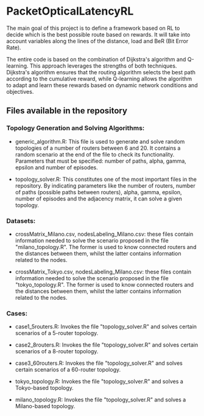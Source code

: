 # PacketOpticalLatencyRL
The main goal of this project is to define a framework based on RL to decide
which is the best possible route based on rewards. It will take into account
variables along the lines of the distance, load and BeR (Bit Error Rate). 

The entire code is based on the combination of Dijkstra's algorithm and Q-learning.
This approach leverages the strengths of both techniques. Dijkstra's algorithm
ensures that the routing algorithm selects the best path according to the cumulative
reward, while Q-learning allows the algorithm to adapt and learn these rewards based
on dynamic network conditions and objectives.

## Files available in the repository
### Topology Generation and Solving Algorithms:
- generic_algorithm.R: This file is used to generate and solve random topologies of
a number of routers between 6 and 20. It contains a random scenario at the end
of the file to check its functionality. Parameters that must be specified: 
number of paths, alpha, gamma, epsilon and number of episodes.

- topology_solver.R: This constitutes one of the most important files in the repository.
By indicating parameters like the number of routers, number of paths (possible paths
between routers), alpha, gamma, epsilon, number of episodes and the adjacency matrix,
it can solve a given topology.

### Datasets: 
- crossMatrix_Milano.csv, nodesLabeling_Milano.csv: these files contain information needed to solve the scenario proposed in the file "milano_topology.R". The former is used to know connected routers and the distances between them, whilst the latter contains information related to the nodes.

- crossMatrix_Tokyo.csv, nodesLabeling_Milano.csv: these files contain information needed to solve the scenario proposed in the file "tokyo_topology.R". The former is used to know connected routers and the distances between them, whilst the latter contains information related to the nodes.

### Cases:
- case1_5routers.R: Invokes the file "topology_solver.R" and solves certain scenarios of
a 5-router topology.

- case2_8routers.R: Invokes the file "topology_solver.R" and solves certain scenarios of
a 8-router topology.

- case3_60routers.R: Invokes the file "topology_solver.R" and solves certain scenarios of
a 60-router topology.

- tokyo_topology.R: Invokes the file "topology_solver.R" and solves a Tokyo-based topology.

- milano_topology.R: Invokes the file "topology_solver.R" and solves a Milano-based topology.
